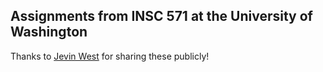 ## Assignments from INSC 571 at the University of Washington
Thanks to [Jevin West](https://jevinwest.org/) for sharing these publicly!
